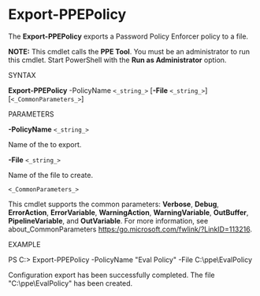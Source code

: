 # Export-PPEPolicy

The **Export-PPEPolicy** exports a Password Policy Enforcer policy to a file.

**NOTE:** This cmdlet calls the **PPE Tool**. You must be an administrator to run this cmdlet. Start
PowerShell with the **Run as Administrator** option.

SYNTAX

**Export-PPEPolicy** -PolicyName `<_string_>` [__-File__ `<_string_>`] [`<_CommonParameters_>`]

PARAMETERS

**-PolicyName** `<_string_>`

Name of the to export.

**-File** `<_string_>`

Name of the file to create.

`<_CommonParameters_>`

This cmdlet supports the common parameters: **Verbose**, **Debug**, **ErrorAction**,
**ErrorVariable**, **WarningAction**, **WarningVariable**, **OutBuffer**, **PipelineVariable**, and
**OutVariable**. For more information, see about_CommonParameters
[https:/go.microsoft.com/fwlink/?LinkID=113216](https:/go.microsoft.com/fwlink?linkid=113216).

EXAMPLE

PS C:\> Export-PPEPolicy -PolicyName "Eval Policy" -File C:\ppe\EvalPolicy

Configuration export has been successfully completed. The file "C:\ppe\EvalPolicy" has been created.
